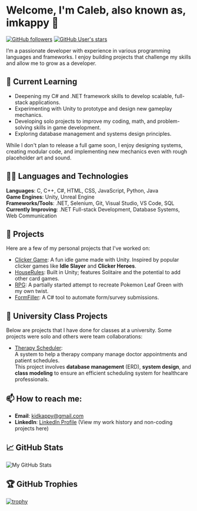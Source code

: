 # Welcome, I'm Caleb, also known as, imkappy 👋

[![GitHub followers](https://img.shields.io/github/followers/imkappy?label=Follow&style=social)](https://github.com/imkappy)
[![GitHub User's stars](https://img.shields.io/github/stars/imkappy?affiliations=OWNER%2CCOLLABORATOR&style=social)](https://github.com/imkappy)

I’m a passionate developer with experience in various programming languages and frameworks. I enjoy building projects that challenge my skills and allow me to grow as a developer.

## 🌱 Current Learning
- Deepening my C# and .NET framework skills to develop scalable, full-stack applications.
- Experimenting with Unity to prototype and design new gameplay mechanics.
- Developing solo projects to improve my coding, math, and problem-solving skills in game development.
- Exploring database management and systems design principles.

While I don't plan to release a full game soon, I enjoy designing systems, creating modular code, and implementing new mechanics even with rough placeholder art and sound.

## 🧑‍💻 Languages and Technologies
**Languages**: C, C++, C#, HTML, CSS, JavaScript, Python, Java  
**Game Engines**: Unity, Unreal Engine  
**Frameworks/Tools**: .NET, Selenium, Git, Visual Studio, VS Code, SQL  
**Currently Improving**: .NET Full-stack Development, Database Systems, Web Communication

## 🔧 Projects
Here are a few of my personal projects that I've worked on:

- [Clicker Game](https://github.com/imkappy/Clicker-Game): A fun idle game made with Unity. Inspired by popular clicker games like **Idle Slayer** and **Clicker Heroes**.
- [HouseRules](https://github.com/imkappy/HouseRules): Built in Unity; features Solitaire and the potential to add other card games.
- [RPG](https://github.com/imkappy/RPG): A partially started attempt to recreate Pokemon Leaf Green with my own twist.
- [FormFiller](https://github.com/imkappy/FormFiller): A C# tool to automate form/survey submissions.

## 🏫 University Class Projects
Below are projects that I have done for classes at a university. Some projects were solo and others were team collaborations:

- [Therapy Scheduler](https://github.com/imkappy/Therapy-Scheduler):  
  A system to help a therapy company manage doctor appointments and patient schedules.  
  This project involves **database management** (ERD), **system design**, and **class modeling** to ensure an efficient scheduling system for healthcare professionals.

## 📫 How to reach me:
- **Email**: [kidkappy@gmail.com](mailto:kidkappy@gmail.com)
- **LinkedIn**: [LinkedIn Profile](https://www.linkedin.com/in/caleb-caplinger-6109b316b/) (View my work history and non-coding projects here)

## 📈 GitHub Stats
![My GitHub Stats](https://github-readme-stats.vercel.app/api?username=imkappy&show_icons=true&hide_title=true)

## 🏆 GitHub Trophies
[![trophy](https://github-profile-trophy.vercel.app/?username=imkappy&theme=gruvbox&margin-w=15)](https://github.com/ryo-ma/github-profile-trophy)
